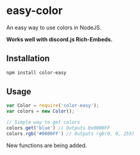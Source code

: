 <h1><b>easy-color</b></h1>
An easy way to use colors in NodeJS.

<b>Works well with discord.js Rich-Embeds.</b>

## Installation
```bash
npm install color-easy
```

## Usage
```js
var Color = require('color-easy');
var colors = new Color();

// Simple way to get colors
colors.get('blue') // Outputs 0x0000FF
colors.rgb('#0000FF') // Outputs rgb(0, 0, 255)
```
New functions are being added.
